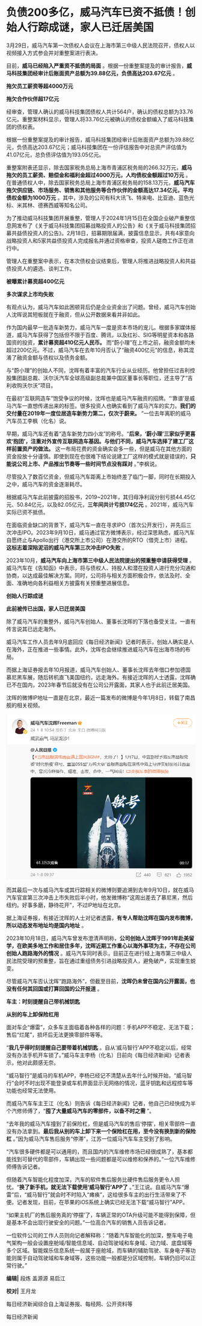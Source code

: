# 负债200多亿，威马汽车已资不抵债！创始人行踪成谜，家人已迁居美国

3月29日，威马汽车第一次债权人会议在上海市第三中级人民法院召开，债权人以视频接入方式参会并对重整案进行表决。

目前，**威马已经陷入严重资不抵债的局面**
。根据一份重整案提及的审计报告，**威马科技集团经审计后账面资产总额为39.88亿元，负债高达203.67亿元** 。

**拖欠员工薪资等超4000万元**

**拖欠合作伙伴超17亿元**

经审查，管理人确认的威马科技集团债权人共计564户，确认的债权总额为33.76亿元。重整案材料显示，管理人将33.76亿元被确认的债权金额编入了威马科技集团的债权表。

根据一份重整案提及的审计报告，威马科技集团经审计后账面资产总额为39.88亿元，负债高达203.67亿元；威马科技集团在一份评估报告中对总资产评估值为41.07亿元，总负债评估值为193.05亿元。

重整案附表还显示，除去国家税务总局上海市青浦区税务局的266.32万元，**威马拖欠的员工薪资、赔偿金和福利金超过4000万元，人均债权金额超过10万元**
。在普通债权人中，除去国家税务总局上海市青浦区税务局的158.13万元，**威马汽车拖欠供应链、市场服务、销售和其他服务等合作伙伴的金额高达17.34亿元，平均债权金额为1000万元**
。其中，涉及的公司有科大讯飞、特来电、比亚迪、蓝色光标、米其林、德赛西威等知名公司。

为了推动威马科技集团开展重整，管理人于2024年1月15日在全国企业破产重整信息网发布了《关于威马科技集团招募战略投资人的公告》和《关于威马科技集团招募共益债投资人的公告》。2月18日，招募期限届满，披露信息显示，共有4家意向战略投资人和5家共益债投资人完成报名并通过资格审查，投资人磋商工作正在进行中。

管理人在重整案中表示，在本次债权会议结束后，管理人将推进战略投资人和共益债投资人的遴选、谈判工作。

**被曝累计募资超400亿元**

**多次谋求上市均失败**

有观点认为，威马汽车如此困顿背后仍是企业资金出了问题。曾经，威马汽车创始人沈晖说其短板就在于融资，但从公开数据来看并非如此。

作为国内最早一批造车新势力，威马汽车一度是资本市场的宠儿。根据多家媒体报道，威马汽车获得了包括但不限于百度、腾讯，以及红衫、SIG等明星资本和各路国资的投资，**累计募资超410亿元人民币。**
而“蔚小理”在上市之前，融资金额均未超过200亿元。不过，威马汽车在去年10月否认了“融资400亿元”的信息，称其混淆了融资金额与债权以及债务金额。

与“蔚小理”的创始人不同，沈晖有着丰富的汽车行业从业经历。他曾担任过吉利控股集团副总裁、沃尔沃汽车全球高级副总裁兼中国区董事长等职位，还主导了“吉利收购沃尔沃”项目。

在最初“互联网造车”饱受争议的时候，沈晖也是威马汽车融资的招牌。“‘靠谱’是威马汽车一直想传递出来的标签。很多投资人也确实看到了威马汽车的实力。**我们的交付量在2019年一度位居造车新势力第二，仅次于蔚来。**
”一位去年离职的威马汽车员工李枫（化名）说。

早期，威马汽车还有着“造车新势力四小龙”的称号。“**后来，‘蔚小理’三家似乎更喜欢‘抱团’，注重对外宣传互联网造车基因。与他们不同，威马汽车选择了建工厂这样前置资产的做法。**
这一布局花费的资金确实会多一些，但是威马在其他方面的资金投放十分谨慎。即使到现在也很难下结论说建工厂这样的模式就是错误的，**只能说公司上市、产品推出节奏等一些时间节点没有踩对**
。”李枫说。

尽管投入了数百亿资金，但威马汽车距离上市始终差了临门一脚，同时在长期投入之中，威马汽车的资金逐渐耗尽。

根据威马汽车此前披露的招股书，2019~2021年，其归母净利润分别亏损44.45亿元、50.84亿元，以及82.05亿元，**三年间共计亏损174亿元**
。2021年，威马汽车实际已资不抵债。

在面临资金缺口的背景下，威马汽车一直在寻求IPO（首次公开发行），并先后三次冲击IPO。2023年9月10日，威马通过官方微博表示，经过深思熟虑，威马汽车自愿终止与Apollo出行（港交所上市公司）在港交所的RTO（借壳上市）进程。**这标志着深陷泥沼的威马汽车第三次冲击IPO失败**
。

2023年10月，**威马汽车向上海市第三中级人民法院提出的预重整申请获得受理**
。威马汽车在《告知函》中表示，将与债权人、持股人和潜在投资人进行充分沟通和协商，以达成最佳解决方案。同时，公司将与相关方面积极合作，依法及时、全面、准确地向各利益相关方披露有关预重整进展信息。

**创始人行踪成谜**

**此前被传已出国，家人已迁居美国**

除了威马汽车的重整外，威马汽车创始人、董事长沈晖的下落也备受关注，一直有传言说其已远走海外。

威马汽车工作人员去年9月底回应《每日经济新闻》记者时表示，创始人确实是人在海外，正在推进一些事情。此外，沈晖也会继续推进威马汽车在出海市场的布局。

而据上海证券报去年10月报道，威马汽车创始人、董事长沈晖去年借口参加德国慕尼黑车展，随后转机直飞美国纽约，远走海外。有接近沈晖的人士透露，沈晖确已不在国内，2023年春节后就没有在公司公开露面，其家人也于此前迁居美国。

沈晖的微博IP地址一直是在北京，最近一篇发布的微博是今年1月8日，转载了南昌舰的相关视频。

![40b4a0df84a9d7f099b8f37e337a7ec5.jpg](https://raw.githubusercontent.com/qqhsx/qqnews_image/main/2024/03/31/负债200多亿，威马汽车已资不抵债！创始人行踪成谜，家人已迁居美国/40b4a0df84a9d7f099b8f37e337a7ec5.jpg)

而其最后一次与威马汽车或其行踪相关的微博则要追溯到去年9月10日，就在威马汽车官宣第三次冲击上市失败后半小时，他发微博称“这周出差去了慕尼黑，然后纽约。好事多磨，静待花开”，不过IP地址在北京。

据上海证券报，有接近沈晖的人士对记者透露，**有专人帮助沈晖在国内发布微博，所以动态发布地址均是国内地址** 。

2023年10月18日，威马汽车曾发布澄清声明称，**公司创始人沈晖于1991年赴美留学，在欧美多地工作和居住多年，沈晖近期工作重心以海外事项为主，不存在公司创始人跑路海外的情况**
。威马汽车同时表示，目前正在进行经上海市第三中级人民法院受理的预重整，旨在通过重组债务引进战略投资人，避免破产，实现重生蜕变。

尽管威马汽车否认沈晖“跑路海外”，但截至目前，**沈晖仍未曾在国内公开露面，也没有任何其回国或打算回国的公开报道** 。

**车主：时刻提醒自己带机械钥匙**

**从别的车上卸保险杠用**

面对车企“爆雷”，众多车主面临着各种各样的问题：手机APP不稳定、无法下载；售后“烂尾”，损坏后无法更换零部件等等。

“**我几乎得时刻提醒自己要带着机械钥匙**
。自从‘威马智行’APP不稳定以后，经常没有办法手机开车锁了。”威马车主李杨（化名）日前向《每日经济新闻》记者表示，他对此颇感无奈。

“威马智行”是威马的车机APP，李杨已经记不清楚从去年什么时候开始，“威马智行”会时不时出现不能登录或车机界面显示无网络的情况，蓝牙钥匙和远程控车等功能也经常无法使用。

而威马汽车车主王江（化名）则告诉《每日经济新闻》记者，他自己已经快成为半个汽修师傅了，“**囤了大量威马汽车的零部件，以备不时之需** ”。

“去年我的威马汽车撞到了前保险杠，但是威马汽车的售后‘停摆’，相关零部件一直没有办法拿到。**最后我从别的车上卸下来一个保险杠在用，至今没有换到新的保险杠**
。”因为威马汽车售后服务“停滞”，江苏一位威马汽车车主受到了影响。

“汽车很多硬件都是可以通用的，而且国内的汽车维修市场已经很成熟了，基本都能找到可替代的零部件，车辆出现一些问题都是可以维修和保养的。”一位汽车维修师傅告诉记者。

但随着汽车智能化程度加深，汽车的软件售后服务比硬件售后服务更令人担忧。“**换了新手机，就无法下载使用‘威马智行’APP了**
。”王江说。自威马汽车“爆雷”后，“威马智行”就会时不时陷入“瘫痪”，这给很多车主的出行生活带来了不便。记者发现，目前，在苹果的iOS系统上确实已经无法下载“威马智行”APP。

“如果主机厂的售后服务真的‘停摆’了，车辆正常的OTA升级可能不能得到保障，但是基本不会出现行驶安全的问题。”一位高合汽车的销售人员告诉记者。

一位软件公司的工作人员则向记者解释称：“随着汽车智能化的加深，整车电子电气架构一般会设置座舱域/智能信息域、自动驾驶域和车身域、动力域、底盘域等多个区域。智能娱乐信息系统一般属于座舱域，而车辆的辅助驾驶、车身电子等功能则属于自动驾驶域和车身域等，这些功能一般都是分区域控制，车辆仍旧可以正常行驶。”

**编辑|** 段炼 盖源源 易启江

**校对|** 王月龙

每日经济新闻综合自上海证券报、每经网、公开资料等

每日经济新闻

